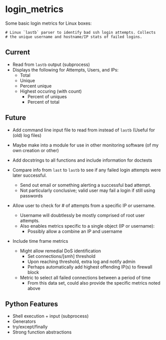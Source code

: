 login_metrics
=============

Some basic login metrics for Linux boxes:

```
# Linux `lastb` parser to identify bad ssh login attempts. Collects
# the unique username and hostname/IP stats of failed logins.
```

Current
-------

- Read from `lastb` output (subprocess)
- Displays the following for Attempts, Users, and IPs:
  - Total
  - Unique
  - Percent unique
  - Highest occuring (with count)
    - Percent of uniques
    - Percent of total

Future
------

- Add command line input file to read from instead of `lastb` (Useful for (old) log files)

- Maybe make into a module for use in other monitoring software (of my own creation or other)

- Add docstrings to all functions and include information for doctests

- Compare info from `last` to `lastb` to see if any failed login attempts were later successful.
  - Send out email or something alerting a successful bad attempt.
  - Not particularly conclusive; valid user may fail a login if still using passwords

- Allow user to check for # of attempts from a specific IP or username.
  - Username will doubtlessly be mostly comprised of root user attempts.
  - Also enables metrics specific to a single object (IP or username):
    - Possibly allow a combine an IP and username

- Include time frame metrics
  - Might allow remedial DoS identification
    - Set connections/[smh] threshold
    - Upon reaching threshold, extra log and notify admin
    - Perhaps automatically add highest offending IP(s) to firewall block
  - Metric to select all failed connections between a period of time
    - From this data set, could also provide the specific metrics noted above

Python Features
---------------

- Shell execution + input (subprocess)
- Generators
- try/except/finally
- Strong function abstractions
